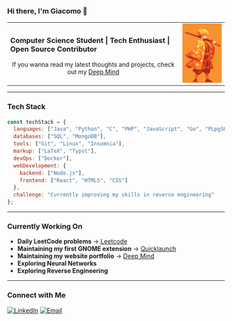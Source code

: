 ### Hi there, I'm Giacomo 👋

<table width="100%">
  <tr>
    <td>
      <h3>Computer Science Student | Tech Enthusiast | Open Source Contributor</h3>
      <p align="center">
        If you wanna read my latest thoughts and projects, check out my
        <a href="https://jacksdeepmind.netlify.app/">Deep Mind</a>
      </p>
    </td>
    <td align="right">
      <img src="./zenitsu.png" alt="Zenitsu" width="150" />
    </td>
  </tr>
</table>

---

### Tech Stack

```javascript
const techStack = {
  languages: ["Java", "Python", "C", "PHP", "JavaScript", "Go", "PLpgSQL"],
  databases: ["SQL", "MongoDB"],
  tools: ["Git", "Linux", "Insomnia"],
  markup: ["LaTeX", "Typst"],
  devOps: ["Docker"],
  webDevelopment: {
    backend: ["Node.js"],
    frontend: ["React", "HTML5", "CSS"]
  },
  challenge: "Currently improving my skills in reverse engineering"
};
```
---

### Currently Working On

- **Daily LeetCode problems** → [Leetcode](https://github.com/comitanigiacomo/leetcode)
- **Maintaining my first GNOME extension** → [Quicklaunch](https://github.com/comitanigiacomo/quicklaunch)
- **Maintaining my website portfolio** → [Deep Mind](https://github.com/comitanigiacomo/deep_mind)
- **Exploring Neural Networks**
- **Exploring Reverse Engineering**

---

### Connect with Me

[![LinkedIn](https://img.shields.io/badge/LinkedIn-%230077B5.svg?style=flat&logo=linkedin&logoColor=white)](https://www.linkedin.com/in/giacomo-comitani-249384326)
[![Email](https://img.shields.io/badge/Email-D14836?style=flat&logo=gmail&logoColor=white)](mailto:comitanigiacomo@example.com)

